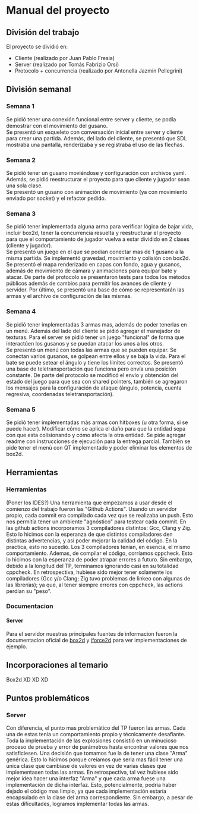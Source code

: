 # Manual del proyecto
## División del trabajo
El proyecto se dividió en:
- Cliente (realizado por Juan Pablo Fresia)
- Server (realizado por Tomás Fabrizio Orsi)
- Protocolo + concurrencia (realizado por Antonella Jazmín Pellegrini)

## División semanal
### Semana 1
Se pidió tener una conexión funcional entre server y cliente, se podía demostrar con el movimiento del gusano. \
Se presentó un esqueleto con conversación inicial entre server y cliente para crear una partida. Además, del lado del cliente, se presentó que SDL mostraba una pantalla, renderizaba y se registraba el uso de las flechas.

### Semana 2
Se pidió tener un gusano moviéndose y configuración con archivos yaml. Además, se pidió reestructurar el proyecto para que cliente y jugador sean una sola clase. \
Se presentó un gusano con animación de movimiento (ya con movimiento enviado por socket) y el refactor pedido.

### Semana 3
Se pidió tener implementada alguna arma para verificar lógica de bajar vida, incluir box2d, tener la concurrencia resuelta y reestructurar el proyecto para que el comportamiento de jugador vuelva a estar dividido en 2 clases (cliente y jugador).\
Se presentó un juego en el que se podían conectar mas de 1 gusano a la misma partida. Se implementó gravedad, movimiento y colisión con box2d. Se presentó el mapa renderizado en capas con fondo, agua y gusanos, además de movimiento de cámara y animaciones para equipar bate y atacar. De parte del protocolo se presentaron tests para todos los métodos públicos además de cambios para permitir los avances de cliente y servidor. Por último, se presentó una base de cómo se representarán las armas y el archivo de configuración de las mismas.

### Semana 4
Se pidió tener implementadas 3 armas mas, además de poder tenerlas en un menú. Además del lado del cliente se pidió agregar el manejador de texturas. Para el server se pidió tener un juego "funcional" de forma que interactúen los gusanos y se puedan atacar los unos a los otros. \
Se presentó un menú con todas las armas que se pueden equipar. Se conectan varios gusanos, se golpean entre ellos y se baja la vida. Para el bate se puede setear el ángulo y tiene los límites correctos. Se presentó una base de teletransportación que funciona pero envía una posición constante. De parte del protocolo se modificó el envío y obtención del estado del juego para que sea con shared pointers, también se agregaron los mensajes para la configuración de ataque (ángulo, potencia, cuenta regresiva, coordenadas teletransportación).

### Semana 5
Se pidió tener implementadas más armas con hitboxes (u otra forma, si se puede hacer). Modificar cómo se aplica el daño para que la entidad sepa con que esta colisionando y cómo afecta la otra entidad. Se pide agregar readme con instrucciones de ejecución para la entrega parcial. También se pide tener el menú con QT implementado y poder eliminar los elementos de box2d.

## Herramientas
### Herramientas
(Poner los IDES?)
Una herramienta que empezamos a usar desde el comienzo del trabajo fueron las "Github Actions". Usando un servidor propio, cada commit era compilado cada vez que se realizaba un push. Esto nos permitía tener un ambiente "agnóstico" para testear cada commit. 
En las github actions incorporamos 3 compiladores distintos: Gcc, Clang y Zig. Esto lo hicimos con la esperanza de que distintos compiladores den distintas advertencias, y así poder mejorar la calidad del código. En la practica, esto no sucedió. Los 3 compiladores tenían, en esencia, el mismo comportamiento. 
Ademas, de compilar el código, corríamos cppcheck. Esto lo hicimos con la esperanza de poder atrapar errores a futuro. Sin embargo, debido a la longitud del TP, terminamos ignorando casi en su totalidad cppcheck.
En retrospectiva, hubiese sido mejor tener solamente los compiladores (Gcc y/o Clang; Zig tuvo problemas de linkeo con algunas de las librerías); ya que, al tener siempre errores con cppcheck, las actions perdían su "peso".
### Documentacion
#### Server
Para el servidor nuestras principales fuentes de informacion fueron la documentacion oficial de [box2d](https://box2d.org/) y [iforce2d](https://www.iforce2d.net/) para ver implementaciones de ejemplo.



## Incorporaciones al temario
Box2d XD XD XD

## Puntos problemáticos
### Server
Con diferencia, el punto mas problemático del TP fueron las armas. Cada una de estas tenia un comportamiento propio y técnicamente desafiante. Toda la implementación de las explosiones consistió en un minucioso proceso de prueba y error de parámetros hasta encontrar valores que nos satisficiesen. Una decisión que tomamos fue la de tener una clase "Arma" genérica. Esto lo hicimos porque creíamos que seria mas fácil tener una única clase que cambiase de valores en vez de varias clases que implementasen todas las armas. En retrospectiva, tal vez hubiese sido mejor idea hacer una interfaz "Arma" y que cada arma fuese una implementación de dicha interfaz. Esto, potencialmente, podría haber dejado el código mas limpio, ya que cada implementación estaría encapsulado en la clase del arma correspondiente.
Sin embargo, a pesar de estas dificultades, logramos implementar todas las armas.
